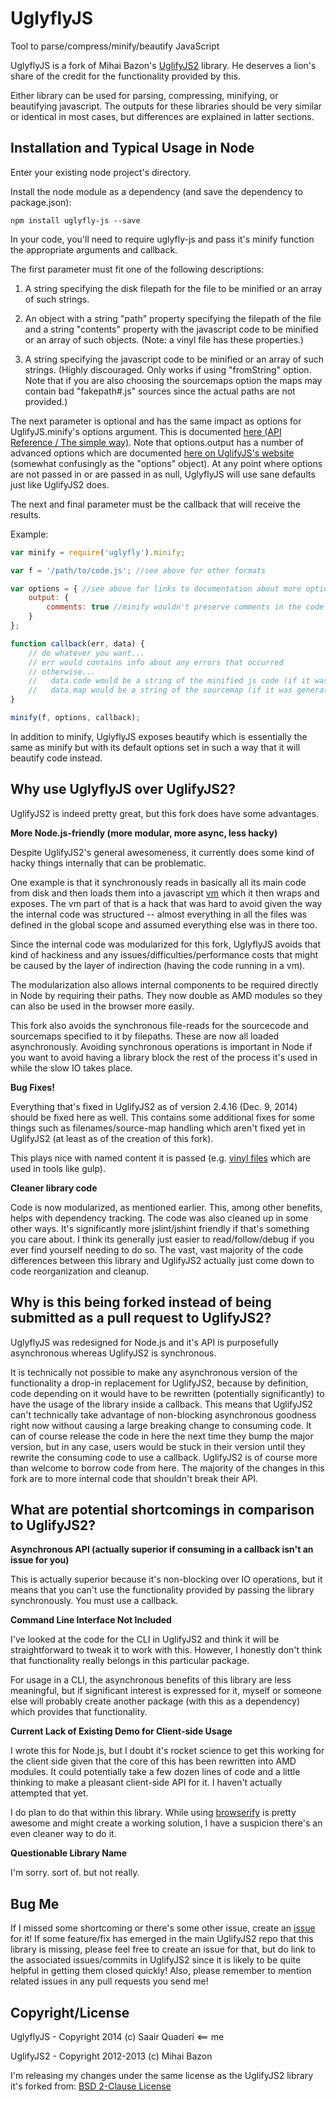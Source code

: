 UglyflyJS
==========

Tool to parse/compress/minify/beautify JavaScript

UglyflyJS is a fork of Mihai Bazon's [UglifyJS2](https://github.com/mishoo/UglifyJS2) library. He deserves a lion's share of the credit for the functionality provided by this.

Either library can be used for parsing, compressing, minifying, or beautifying javascript. The outputs for these libraries should be very similar or identical in most cases, but differences are explained in latter sections.


Installation and Typical Usage in Node
--------------------------------------

Enter your existing node project's directory.

Install the node module as a dependency (and save the dependency to package.json):
```
npm install uglyfly-js --save
```

In your code, you'll need to require uglyfly-js and pass it's minify function the appropriate arguments and callback.

The first parameter must fit one of the following descriptions:

1. A string specifying the disk filepath for the file to be minified or an array of such strings.

2. An object with a string "path" property specifying the filepath of the file and a string "contents" property with the javascript code to be minified or an array of such objects. (Note: a vinyl file has these properties.)

3. A string specifying the javascript code to be minified or an array of such strings. (Highly discouraged. Only works if using "fromString" option. Note that if you are also choosing the sourcemaps option the maps may contain bad "fakepath#.js" sources since the actual paths are not provided.)

The next parameter is optional and has the same impact as options for UglifyJS.minify's options argument. This is documented [here (API Reference / The simple way)](https://github.com/mishoo/UglifyJS2/blob/a64bdda9ae42ff39543fcfe16d70c4e064780e92/README.md#the-simple-way). Note that options.output has a number of advanced options which are documented [here on UglifyJS's website](http://lisperator.net/uglifyjs/codegen) (somewhat confusingly as the "options" object). At any point where options are not passed in or are passed in as null, UglyflyJS will use sane defaults just like UglifyJS2 does.

The next and final parameter must be the callback that will receive the results.

Example:
<!-- language: lang-js -->
```javascript
var minify = require('uglyfly').minify;

var f = '/path/to/code.js'; //see above for other formats

var options = { //see above for links to documentation about more options.
    output: {
        comments: true //minify wouldn't preserve comments in the code otherwise
    }
};

function callback(err, data) {
    // do whatever you want...
    // err would contains info about any errors that occurred
    // otherwise...
    //   data.code would be a string of the minified js code (if it was generated)
    //   data.map would be a string of the sourcemap (if it was generated)
}

minify(f, options, callback);

```

In addition to minify, UglyflyJS exposes beautify which is essentially the same as minify but with its default options set in such a way that it will beautify code instead.



Why use UglyflyJS over UglifyJS2?
------------------------------- 

UglifyJS2 is indeed pretty great, but this fork does have some advantages.

**More Node.js-friendly (more modular, more async, less hacky)**

Despite UglifyJS2's general awesomeness, it currently does some kind of hacky things internally that can be problematic.

One example is that it synchronously reads in basically all its main code from disk and then loads them into a javascript [vm](http://nodejs.org/api/vm.html) which it then wraps and exposes. The vm part of that is a hack that was hard to avoid given the way the internal code was structured -- almost everything in all the files was defined in the global scope and assumed everything else was in there too.

Since the internal code was modularized for this fork, UglyflyJS avoids that kind of hackiness and any issues/difficulties/performance costs that might be caused by the layer of indirection (having the code running in a vm).

The modularization also allows internal components to be required directly in Node by requiring their paths. They now double as AMD modules so they can also be used in the browser more easily.

This fork also avoids the synchronous file-reads for the sourcecode and sourcemaps specified to it by filepaths. These are now all loaded asynchronously. Avoiding synchronous operations is important in Node if you want to avoid having a library block the rest of the process it's used in while the slow IO takes place.


**Bug Fixes!**

Everything that's fixed in UglifyJS2 as of version 2.4.16 (Dec. 9, 2014) should be fixed here as well. This contains some additional fixes for some things such as filenames/source-map handling which aren't fixed yet in UglifyJS2 (at least as of the creation of this fork).

This plays nice with named content it is passed (e.g. [vinyl files](https://github.com/wearefractal/vinyl) which are used in tools like gulp).

**Cleaner library code**

Code is now modularized, as mentioned earlier. This, among other benefits, helps with dependency tracking. The code was also cleaned up in some other ways. It's significantly more jslint/jshint friendly if that's something you care about. I think its generally just easier to read/follow/debug if you ever find yourself needing to do so. The vast, vast majority of the code differences between this library and UglifyJS2 actually just come down to code reorganization and cleanup.


Why is this being forked instead of being submitted as a pull request to UglifyJS2?
-----------------------------------------------------------------------------------

UglyflyJS was redesigned for Node.js and it's API is purposefully asynchronous whereas UglifyJS2 is synchronous.

It is technically not possible to make any asynchronous version of the functionality a drop-in replacement for UglifyJS2, because by definition, code depending on it would have to be rewritten (potentially significantly) to have the usage of the library inside a callback. This means that UglifyJS2 can't technically take advantage of non-blocking asynchronous goodness right now without causing a large breaking change to consuming code. It can of course release the code in here the next time they bump the major version, but in any case, users would be stuck in their version until they rewrite the consuming code to use a callback. UglifyJS2 is of course more than welcome to borrow code from here. The majority of the changes in this fork are to more internal code that shouldn't break their API.


What are potential shortcomings in comparison to UglifyJS2?
-----------------------------------------------------------

**Asynchronous API (actually superior if consuming in a callback isn't an issue for you)**

This is actually superior because it's non-blocking over IO operations, but it means that you can't use the functionality provided by passing the library synchronously. You must use a callback.

**Command Line Interface Not Included**

I've looked at the code for the CLI in UglifyJS2 and think it will be straightforward to tweak it to work with this. However, I honestly don't think that functionality really belongs in this particular package.

For usage in a CLI, the asynchronous benefits of this library are less meaningful, but if significant interest is expressed for it, myself or someone else will probably create another package (with this as a dependency) which provides that functionality.

**Current Lack of Existing Demo for Client-side Usage**

I wrote this for Node.js, but I doubt it's rocket science to get this working for the client side given that the core of this has been rewritten into AMD modules. It could potentially take a few dozen lines of code and a little thinking to make a pleasant client-side API for it. I haven't actually attempted that yet.

I do plan to do that within this library. While using [browserify](https://github.com/substack/node-browserify) is pretty awesome and might create a working solution, I have a suspicion there's an even cleaner way to do it.

**Questionable Library Name**

I'm sorry. sort of. but not really.

Bug Me
------

If I missed some shortcoming or there's some other issue, create an [issue](https://github.com/mishoo/uglyfly-js/issues) for it! If some feature/fix has emerged in the main UglifyJS2 repo that this library is missing, please feel free to create an issue for that, but do link to the associated issues/commits in UglifyJS2 since it is likely to be quite helpful in getting them closed quickly! Also, please remember to mention related issues in any pull requests you send me!

Copyright/License
-----------------
UglyflyJS - Copyright 2014 (c) Saair Quaderi <== me

UglifyJS2 - Copyright 2012-2013 (c) Mihai Bazon

I'm releasing my changes under the same license as the UglifyJS2 library it's forked from: [BSD 2-Clause License](http://opensource.org/licenses/BSD-2-Clause)
